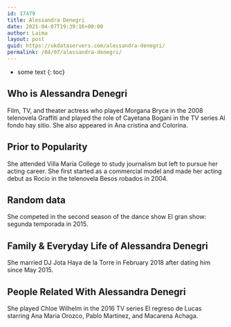 ```yaml
---
id: 17479
title: Alessandra Denegri
date: 2021-04-07T19:39:16+00:00
author: Laima
layout: post
guid: https://ukdataservers.com/alessandra-denegri/
permalink: /04/07/alessandra-denegri/
---
```


* some text
{: toc}


## Who is Alessandra Denegri
                  
                  
                  
Film, TV, and theater actress who played Morgana Bryce in the 2008 telenovela Graffiti and played the role of Cayetana Bogani in the TV series Al fondo hay sitio. She also appeared in Ana cristina and Colorina.
                  
              
            
              
            
                
                
                
## Prior to Popularity
                  
                  
                  
She attended Villa María College to study journalism but left to pursue her acting career. She first started as a commercial model and made her acting debut as Rocio in the telenovela Besos robados in 2004.
                  
              
            
              
            
                
                
                
## Random data
                  
                  
                  
She competed in the second season of the dance show El gran show: segunda temporada in 2015.
                  
              
            
              
            
                
                
                
## Family & Everyday Life of Alessandra Denegri
                  
                  
                  
She married DJ Jota Haya de la Torre in February 2018 after dating him since May 2015.
                  
              
            
              
            
                
                
                
## People Related With Alessandra Denegri
                  
                  
                  
She played Chloe Wilhelm in the 2016 TV series El regreso de Lucas starring Ana Maria Orozco, Pablo Martinez, and Macarena Achaga.
                  
              
            
              
            
                
              
            
              
              
            
            
              
            
          
          
          